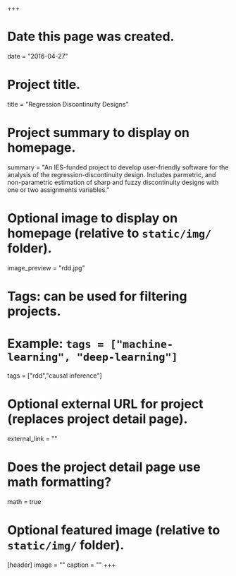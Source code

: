 +++
# Date this page was created.
date = "2016-04-27"

# Project title.
title = "Regression Discontinuity Designs"

# Project summary to display on homepage.
summary = "An IES-funded project to develop user-friendly software for the analysis of the regression-discontinuity design. Includes parmetric, and non-parametric estimation of sharp and fuzzy discontinuity designs with one or two assignments variables."

# Optional image to display on homepage (relative to `static/img/` folder).
image_preview = "rdd.jpg"

# Tags: can be used for filtering projects.
# Example: `tags = ["machine-learning", "deep-learning"]`
tags = ["rdd","causal inference"]

# Optional external URL for project (replaces project detail page).
external_link = ""

# Does the project detail page use math formatting?
math = true

# Optional featured image (relative to `static/img/` folder).
[header]
image = ""
caption = ""
+++